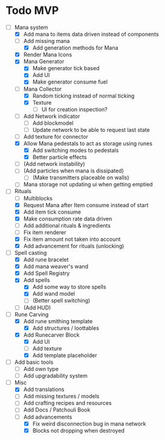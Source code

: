 # Todo MVP
* [ ] Mana system
    * [X] Add mana to items data driven instead of components
    * [ ] Add missing mana
        * [X] Add generation methods for Mana
    * [X] Render Mana Icons
    * [X] Mana Generator
        * [X] Make generator tick based
        * [X] Add UI
        * [X] Make generator consume fuel
    * [ ] Mana Collector
        * [X] Random ticking instead of normal ticking
      * [X] Texture
        * [ ] UI for creation inspection?
    * [ ] Add Network indicator
        * [ ] Add blockmodel
        * [ ] Update network to be able to request last state
    * [ ] Add texture for connector
    * [X] Allow Mana pedestals to act as storage using runes
      * [X] Add switching modes to pedestals
      * [X] Better particle effects
  * [ ] (Add network instability)
  * [ ] (Add particles when mana is dissipated)
    * [ ] \(Make transmitters placeable on walls\) 
  * [ ] Mana storage not updating ui when getting emptied
* [ ] Rituals
    * [ ] Multiblocks
    * [X] Request Mana after Item consume instead of start
    * [X] Add item tick consume
    * [X] Make consumption rate data driven
    * [ ] Add additional rituals & ingredients
  * [ ] Fix item renderer
  * [X] Fix item amount not taken into account
  * [X] Add advancement for rituals (unlocking)
* [ ] Spell casting
    * [X] Add rune bracelet
    * [X] Add mana weaver's wand
    * [X] Add Spell Registry
  * [X] Add spells
    * [X] Add some way to store spells
    * [X] Add wand model
    * [ ] (Better spell switching)
  * [ ] (Add HUD)
* [ ] Rune Carving
    * [X] Add rune smithing template
        * [X] Add structures / loottables
    * [X] Add Runecarver Block
        * [X] Add UI
        * [ ] Add texture
      * [X] Add template placeholder
* [ ] Add basic tools
    * [ ] Add own type
    * [ ] Add upgradability system
* [ ] Misc
    * [X] Add translations
    * [ ] Add missing textures / models
    * [ ] Add crafting recipes and resources
    * [ ] Add Docs / Patchouli Book
    * [ ] Add advancements
        * [X] Fix weird disconnection bug in mana network
        * [X] Blocks not dropping when destroyed
